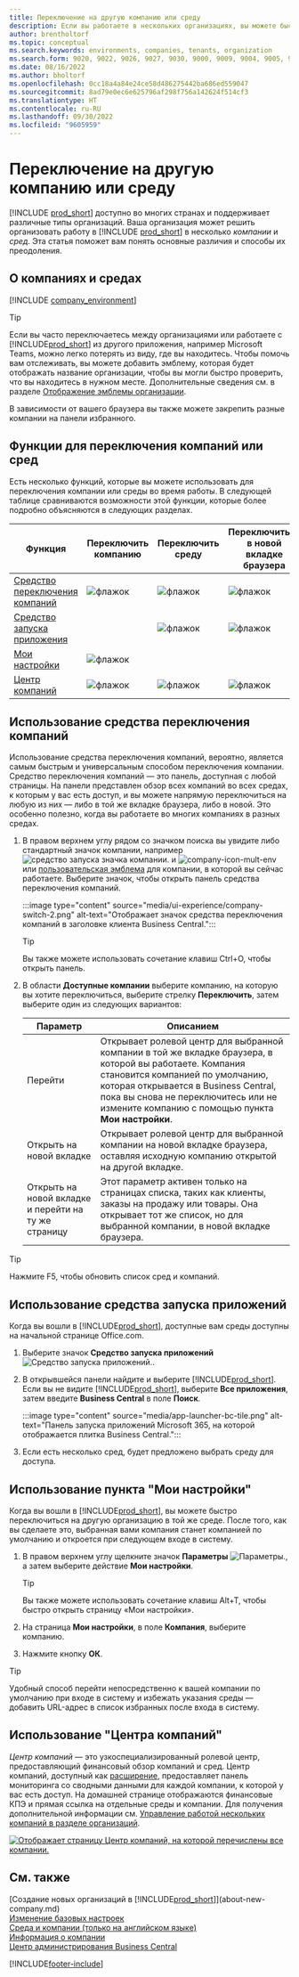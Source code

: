 ```yaml
---
title: Переключение на другую компанию или среду
description: Если вы работаете в нескольких организациях, вы можете быстро переключаться между средами и компаниями.
author: brentholtorf
ms.topic: conceptual
ms.search.keywords: environments, companies, tenants, organization
ms.search.form: 9020, 9022, 9026, 9027, 9030, 9000, 9009, 9004, 9005, 9024, 9006, 9007, 9010, 9016, 9017
ms.date: 08/16/2022
ms.author: bholtorf
ms.openlocfilehash: 0cc18a4a84e24ce58d486275442ba686ed559047
ms.sourcegitcommit: 8ad79e0ec6e625796af298f756a142624f514cf3
ms.translationtype: HT
ms.contentlocale: ru-RU
ms.lasthandoff: 09/30/2022
ms.locfileid: "9605959"
---
```

# <a name="switching-to-another-company-or-environment"></a>Переключение на другую компанию или среду

[!INCLUDE [prod_short](includes/prod_short.md)] доступно во многих странах и поддерживает различные типы организаций. Ваша организация может решить организовать работу в [!INCLUDE [prod_short](includes/prod_short.md)] в несколько *компании* и *сред*. Эта статья поможет вам понять основные различия и способы их преодоления.

## <a name="about-companies-and-environments"></a>О компаниях и средах

[!INCLUDE [company_environment](includes/company_environment.md)]

> [!TIP]
> Если вы часто переключаетесь между организациями или работаете с [!INCLUDE[prod_short](includes/prod_short.md)] из другого приложения, например Microsoft Teams, можно легко потерять из виду, где вы находитесь. Чтобы помочь вам отслеживать, вы можете добавить эмблему, которая будет отображать название организации, чтобы вы могли быстро проверить, что вы находитесь в нужном месте. Дополнительные сведения см. в разделе [Отображение эмблемы организации](admin-company-information.md#badge).
> 
> В зависимости от вашего браузера вы также можете закрепить разные компании на панели избранного.  

<!--
[!INCLUDE [about-ui-learn](includes/about-ui-learn.md)]-->

## <a name="features-for-switching-company-or-environment"></a>Функции для переключения компаний или сред

Есть несколько функций, которые вы можете использовать для переключения компании или среды во время работы. В следующей таблице сравниваются возможности этой функции, которые более подробно объясняются в следующих разделах.

|Функция|Переключить компанию|Переключить среду|Переключиться в новой вкладке браузера| Доступна локальная версия|
|-------|--------------|------------------|-------------------------|----------------------|
|[Средство переключения компаний](#use-the-company-switcher)|![флажок](media/check.png "галочка")|![флажок](media/check.png "галочка")|![флажок](media/check.png "галочка")|![флажок](media/check.png "галочка")|
|[Средство запуска приложения](#use-the-app-launcher)||![флажок](media/check.png "галочка")|![флажок](media/check.png "галочка")||
|[Мои настройки](#use-my-settings)|![флажок](media/check.png "галочка")|||![флажок](media/check.png "галочка")|
|[Центр компаний](#use-company-hub)|![флажок](media/check.png "галочка")|![флажок](media/check.png "галочка")|![флажок](media/check.png "галочка")||

## <a name="use-the-company-switcher"></a>Использование средства переключения компаний

Использование средства переключения компаний, вероятно, является самым быстрым и универсальным способом переключения компании. Средство переключения компаний — это панель, доступная с любой страницы. На панели представлен обзор всех компаний во всех средах, к которым у вас есть доступ, и вы можете напрямую переключиться на любую из них &mdash; либо в той же вкладке браузера, либо в новой. Это особенно полезно, когда вы работаете во многих компаниях в разных средах.

1. В правом верхнем углу рядом со значком поиска вы увидите либо стандартный значок компании, например ![средство запуска значка компании.](media/ui-experience/company-icon.png "Отображает значок средства переключения компаний, используемый при наличии одной среды") и ![company-icon-mult-env](media/ui-experience/company-icon-multi-env.png "Отображает значок средства переключения компаний, используемый при наличии нескольких сред") или [пользовательская эмблема](admin-company-information.md#badge) для компании, в которой вы сейчас работаете. Выберите значок, чтобы открыть панель средства переключения компаний.

   :::image type="content" source="media/ui-experience/company-switch-2.png" alt-text="Отображает значок средства переключения компаний в заголовке клиента Business Central.":::  

   > [!TIP]
   > Вы также можете использовать сочетание клавиш Ctrl+O, чтобы открыть панель.
2. В области **Доступные компании** выберите компанию, на которую вы хотите переключиться, выберите стрелку **Переключить**, затем выберите один из следующих вариантов:

   |Параметр|Описанием|
   |------|-----------|
   |Перейти|Открывает ролевой центр для выбранной компании в той же вкладке браузера, в которой вы работаете. Компания становится компанией по умолчанию, которая открывается в Business Central, пока вы снова не переключитесь или не измените компанию с помощью пункта **Мои настройки**. |
   |Открыть на новой вкладке|Открывает ролевой центр для выбранной компании на новой вкладке браузера, оставляя исходную компанию открытой на другой вкладке.|
   |Открыть на новой вкладке и перейти на ту же страницу|Этот параметр активен только на страницах списка, таких как клиенты, заказы на продажу или товары. Она открывает тот же список, но для выбранной компании, в новой вкладке браузера. |

> [!TIP]
> Нажмите F5, чтобы обновить список сред и компаний.

## <a name="use-the-app-launcher"></a>Использование средства запуска приложений

Когда вы вошли в [!INCLUDE[prod_short](includes/prod_short.md)], доступные вам среды доступны на начальной странице Office.com.  

1. Выберите значок **Средство запуска приложений** ![Средство запуска приложений.](media/app-launcher-icon.png "Средство запуска приложений обеспечивает доступ к дополнительным функциям").
2. В открывшейся панели найдите и выберите [!INCLUDE[prod_short](includes/prod_short.md)]. Если вы не видите [!INCLUDE[prod_short](includes/prod_short.md)], выберите **Все приложения**, затем введите **Business Central** в поле **Поиск**.

   :::image type="content" source="media/app-launcher-bc-tile.png" alt-text="Панель запуска приложений Microsoft 365, на которой отображается плитка Business Central.":::  

3. Если есть несколько сред, будет предложено выбрать среду для доступа.

<!--
The following image shows tiles for accessing production and sandbox environments on the Dynamics 365 Home page.

:::image type="content" source="media/app-picker-environments.png" alt-text="The Dynamics 365 Home page showing production and sandbox environments.":::
-->
## <a name="use-my-settings"></a>Использование пункта "Мои настройки"

Когда вы вошли в [!INCLUDE[prod_short](includes/prod_short.md)], вы можете быстро переключиться на другую организацию в той же среде. После того, как вы сделаете это, выбранная вами компания станет компанией по умолчанию и откроется при следующем входе в систему.

1. В правом верхнем углу щелкните значок **Параметры** ![Параметры.](media/ui-experience/settings_icon_small.png "Значок настроек для ролевого центра"), а затем выберите действие **Мои настройки**.

    > [!TIP]
    > Вы также можете использовать сочетание клавиш Alt+T, чтобы быстро открыть страницу «Мои настройки».

2. На страница **Мои настройки**, в поле **Компания**, выберите компанию.  
3. Нажмите кнопку **ОК**.

> [!TIP]
> Удобный способ перейти непосредственно к вашей компании по умолчанию при входе в систему и избежать указания среды — добавить URL-адрес в список избранных после входа в систему.

## <a name="use-company-hub"></a>Использование "Центра компаний"

*Центр компаний* — это узкоспециализированный ролевой центр, предоставляющий финансовый обзор компаний и сред. Центр компаний, доступный как [расширение](ui-extensions-company-hub.md), предоставляет панель мониторинга со сводными данными для каждой компании, к которой у вас есть доступ. На домашней странице отображаются финансовые КПЭ и прямая ссылка на отдельные среды и компании. Для получения дополнительной информации см. [Управление работой нескольких компаний в разделе организаций](company-hub.md).

[![Отображает страницу Центр компаний, на которой перечислены все компании.](media/company-hub.png)](media/company-hub.png#lightbox)  

## <a name="see-also"></a>См. также

[Создание новых организаций в [!INCLUDE[prod_short](includes/prod_short.md)]](about-new-company.md)  
[Изменение базовых настроек](ui-change-basic-settings.md)  
[Среда и компании (только на английском языке)](/dynamics365/business-central/dev-itpro/administration/tenant-environment-topology)  
[Информация о компании](admin-company-information.md)  
[Центр администрирования Business Central](/dynamics365/business-central/dev-itpro/administration/tenant-admin-center)  

[!INCLUDE[footer-include](includes/footer-banner.md)]
